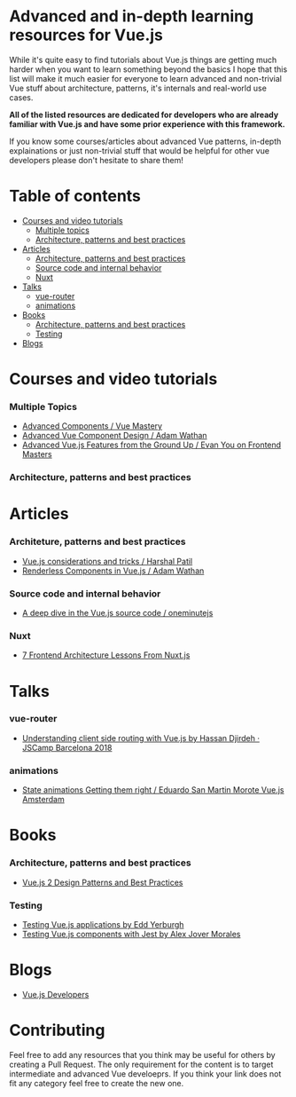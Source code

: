 # Advanced and in-depth learning resources for Vue.js
While it's quite easy to find tutorials about Vue.js things are getting much harder when you want to learn something beyond the basics 
I hope that this list will make it much easier for everyone to learn advanced and non-trivial Vue stuff about architecture, patterns, it's internals and real-world use cases. 

**All of the listed resources are dedicated for developers who are already familiar with Vue.js and have some prior experience with this framework.**

If you know some courses/articles about advanced Vue patterns, in-depth explainations or just non-trivial stuff that would be helpful for other vue developers please don't hesitate to share them!


# Table of contents

- <a href="#courses-and-video-tutorials">Courses and video tutorials</a>
  - <a href="#multiple-topics">Multiple topics</a>
  - <a href="#architecture-patterns-and-best-practices">Architecture, patterns and best practices</a>
- <a href="#articles">Articles</a>
  - <a href="#architeture-patterns-and-best-practices-1">Architecture, patterns and best practices</a>
  - <a href="#source-code-and-internal-behavior">Source code and internal behavior</a>
  - <a href="#nuxt">Nuxt</a>
- <a href="#talks">Talks</a>
  - <a href="#vue-router">vue-router</a>
  - <a href="#animations">animations</a>
- <a href="#books">Books</a>
  - <a href="#architecture-patterns-and-best-practices-2">Architecture, patterns and best practices</a>
  - <a href="#testing">Testing</a>
- <a href="#blogs">Blogs</a>


# Courses and video tutorials

### Multiple Topics
- [Advanced Components / Vue Mastery](https://www.vuemastery.com/courses/advanced-components/the-introduction/)
- [Advanced Vue Component Design / Adam Wathan](https://adamwathan.me/advanced-vue-component-design/)
- [Advanced Vue.js Features from the Ground Up
 / Evan You on Frontend Masters](https://frontendmasters.com/courses/advanced-vue/)

### Architecture, patterns and best practices

# Articles

### Architeture, patterns and best practices
- [Vue.js considerations and tricks / Harshal Patil](https://blog.webf.zone/vue-js-considerations-and-tricks-fa7e0e4bb7bb)
- [Renderless Components in Vue.js / Adam Wathan](https://adamwathan.me/renderless-components-in-vuejs/)

### Source code and internal behavior
- [A deep dive in the Vue.js source code
 / oneminutejs](https://medium.com/@oneminutejs/a-deep-dive-in-the-vue-js-source-code-fd9638c05c05)

### Nuxt
- [7 Frontend Architecture Lessons From Nuxt.js](https://zendev.com/2018/09/17/frontend-architecture-lessons-from-nuxt-js.html)

# Talks

### vue-router
  - [Understanding client side routing with Vue.js by Hassan Djirdeh · JSCamp Barcelona 2018](https://www.youtube.com/watch?v=YFnimUl8Qjo) 
  
### animations
  - [State animations Getting them right / Eduardo San Martin Morote Vue.js Amsterdam](https://www.youtube.com/watch?v=5oDTJfPgxIM)
  
# Books

### Architecture, patterns and best practices
- [Vue.js 2 Design Patterns and Best Practices](https://www.packtpub.com/web-development/vuejs-design-patterns-and-best-practices)

### Testing
- [Testing Vue.js applications by Edd Yerburgh](https://www.manning.com/books/testing-vuejs-applications)
- [Testing Vue.js components with Jest by Alex Jover Morales](https://leanpub.com/testingvuejscomponentswithjest/c/SbJMawK5HgGz)

# Blogs
- [Vue.js Developers](https://vuejsdevelopers.com/)


# Contributing

Feel free to add any resources that you think may be useful for others by creating a Pull Request. The only requirement for the content is to target intermediate and advanced Vue develoeprs. If you think your link does not fit any category feel free to create the new one. 
